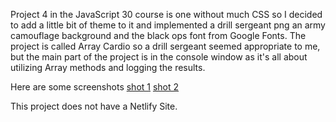 Project 4 in the JavaScript 30 course is one without much CSS so I decided to add a little bit of theme to it and implemented a drill sergeant png an army camouflage background and the black ops font from Google Fonts. The project is called Array Cardio so a drill sergeant seemed appropriate to me, but the main part of the project is in the console window as it's all about utilizing Array methods and logging the results.

Here are some screenshots 
[shot 1](https://github.com/rustiphyde/rustiphyde.github.io/blob/master/Screenshot%20(22).png)
[shot 2](https://github.com/rustiphyde/rustiphyde.github.io/blob/master/Screenshot%20(23).png)

This project does not have a Netlify Site.